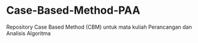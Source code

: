 # Case-Based-Method-PAA
 Repository Case Based Method (CBM) untuk mata kuliah Perancangan dan Analisis Algoritma
